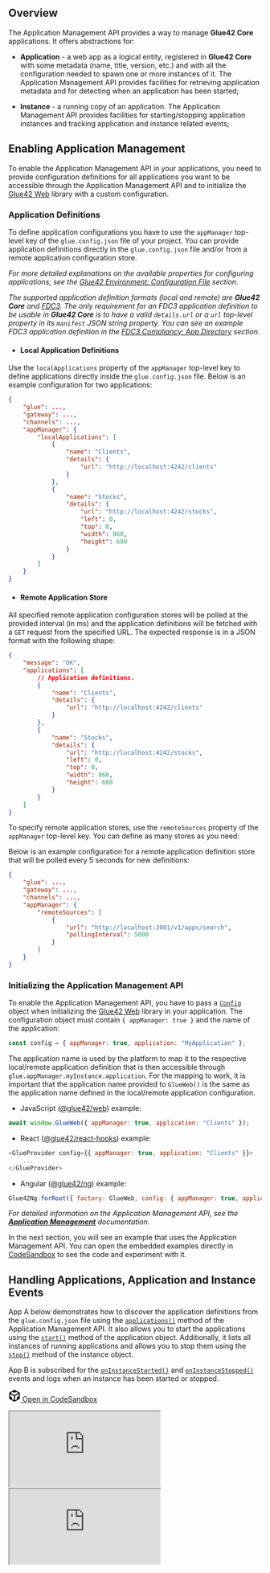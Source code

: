 ## Overview

The Application Management API provides a way to manage **Glue42 Core** applications. It offers abstractions for:

- **Application** - a web app as a logical entity, registered in **Glue42 Core** with some metadata (name, title, version, etc.) and with all the configuration needed to spawn one or more instances of it. The Application Management API provides facilities for retrieving application metadata and for detecting when an application has been started;

- **Instance** - a running copy of an application. The Application Management API provides facilities for starting/stopping application instances and tracking application and instance related events;

## Enabling Application Management

To enable the Application Management API in your applications, you need to provide configuration definitions for all applications you want to be accessible through the Application Management API and to initialize the [Glue42 Web](../../../reference/core/latest/glue42%20web/index.html) library with a custom configuration.

### Application Definitions

To define application configurations you have to use the `appManager` top-level key of the `glue.config.json` file of your project. You can provide application definitions directly in the `glue.config.json` file and/or from a remote application configuration store. 

*For more detailed explanations on the available properties for configuring applications, see the [Glue42 Environment: Configuration File](../../core-concepts/environment/overview/index.html#configuration_file) section.*

*The supported application definition formats (local and remote) are **Glue42 Core** and [FDC3](https://fdc3.finos.org/schemas/next/app-directory#tag/Application). The only requirement for an FDC3 application definition to be usable in **Glue42 Core** is to have a valid `details.url` or a `url` top-level property in its `manifest` JSON string property. You can see an example FDC3 application definition in the [FDC3 Compliancy: App Directory](../fdc3-compliance/index.html#fdc3_for_glue42_core-app_directory) section.*

- #### Local Application Definitions

Use the `localApplications` property of the `appManager` top-level key to define applications directly inside the `glue.config.json` file. Below is an example configuration for two applications: 

```json
{
    "glue": ...,
    "gateway": ...,
    "channels": ...,
    "appManager": {
        "localApplications": [
            {
                "name": "Clients",
                "details": {
                    "url": "http://localhost:4242/clients"
                }
            },
            {
                "name": "Stocks",
                "details": {
                    "url": "http://localhost:4242/stocks",
                    "left": 0,
                    "top": 0,
                    "width": 860,
                    "height": 600
                }
            }
        ]
    }
}
```

- #### Remote Application Store

All specified remote application configuration stores will be polled at the provided interval (in ms) and the application definitions will be fetched with a `GET` request from the specified URL. The expected response is in a JSON format with the following shape:

```json
{
    "message": "OK",
    "applications": [
        // Application definitions.
        {
            "name": "Clients",
            "details": {
                "url": "http://localhost:4242/clients"
            }
        },
        {
            "name": "Stocks",
            "details": {
                "url": "http://localhost:4242/stocks",
                "left": 0,
                "top": 0,
                "width": 860,
                "height": 600
            }
        }
    ]
}
```

To specify remote application stores, use the `remoteSources` property of the `appManager` top-level key. You can define as many stores as you need:

Below is an example configuration for a remote application definition store that will be polled every 5 seconds for new definitions:

```json
{
    "glue": ...,
    "gateway": ...,
    "channels": ...,
    "appManager": {
        "remoteSources": [
            {
                "url": "http://localhost:3001/v1/apps/search",
                "pollingInterval": 5000
            }
        ]
    }
}
```

### Initializing the Application Management API

To enable the Application Management API, you have to pass a [`Config`](../../../reference/core/latest/glue42%20web/index.html#!Config) object when initializing the [Glue42 Web](../../../reference/core/latest/glue42%20web/index.html) library in your application. The configuration object must contain `{ appManager: true }` and the name of the application:

```javascript
const config = { appManager: true, application: "MyApplication" };
```

The application name is used by the platform to map it to the respective local/remote application definition that is then accessible through `glue.appManager.myInstance.application`. For the mapping to work, it is important that the application name provided to `GlueWeb()` is the same as the application name defined in the local/remote application configuration.

- JavaScript ([@glue42/web](https://www.npmjs.com/package/@glue42/web)) example:

```javascript
await window.GlueWeb({ appManager: true, application: "Clients" });
```

- React ([@glue42/react-hooks](https://www.npmjs.com/package/@glue42/react-hooks)) example:

```javascript
<GlueProvider config={{ appManager: true, application: "Clients" }}>
    ...
</GlueProvider>
```

- Angular ([@glue42/ng](https://www.npmjs.com/package/@glue42/ng)) example:

```javascript
Glue42Ng.forRoot({ factory: GlueWeb, config: { appManager: true, application: "Clients" } })
```

*For detailed information on the Application Management API, see the [**Application Management**](../../../glue42-concepts/application-management/javascript/index.html) documentation.*

In the next section, you will see an example that uses the Application Management API. You can open the embedded examples directly in [CodeSandbox](https://codesandbox.io) to see the code and experiment with it.

## Handling Applications, Application and Instance Events

App A below demonstrates how to discover the application definitions from the `glue.config.json` file using the [`applications()`](../../../reference/core/latest/appmanager/index.html#!API-applications) method of the Application Management API. It also allows you to start the applications using the [`start()`](../../../reference/core/latest/appmanager/index.html#!Application-start) method of the application object. Additionally, it lists all instances of running applications and allows you to stop them using the [`stop()`](../../../reference/core/latest/appmanager/index.html#!Instance-stop) method of the instance object.

App B is subscribed for the [`onInstanceStarted()`](../../../reference/core/latest/appmanager/index.html#!API-onInstanceStarted) and [`onInstanceStopped()`](../../../reference/core/latest/appmanager/index.html#!API-onInstanceStopped) events and logs when an instance has been started or stopped.

<a href="https://codesandbox.io/s/github/Glue42/core/tree/master/live-examples/app-manager/app-manager-events" target="_blank" class="btn btn-primary"><svg xmlns="http://www.w3.org/2000/svg" viewBox="0 0 256 296" preserveAspectRatio="xMidYMid meet" width="24" height="24" version="1.1" style="pointer-events: auto;">
        <path fill="#000000" d="M 115.498 261.088 L 115.498 154.479 L 23.814 101.729 L 23.814 162.502 L 65.8105 186.849 L 65.8105 232.549 L 115.498 261.088 Z M 139.312 261.715 L 189.917 232.564 L 189.917 185.78 L 232.186 161.285 L 232.186 101.274 L 139.312 154.895 L 139.312 261.715 Z M 219.972 80.8277 L 171.155 52.5391 L 128.292 77.4107 L 85.104 52.5141 L 35.8521 81.1812 L 127.766 134.063 L 219.972 80.8277 Z M 0 222.212 L 0 74.4949 L 127.987 0 L 256 74.182 L 256 221.979 L 127.984 295.723 L 0 222.212 Z" style="pointer-events: auto;"></path>
</svg> Open in CodeSandbox</a>
<div class="d-flex">
    <iframe src="https://v0fys.csb.app/app-a/index.html"></iframe>
    <iframe src="https://v0fys.csb.app/app-b/index.html"></iframe>
</div>